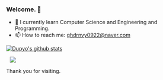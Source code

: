 ### Welcome. 👋

<!--
**dupyo/dupyo** is a ✨ _special_ ✨ repository because its `README.md` (this file) appears on your GitHub profile.

Here are some ideas to get you started:

- 🔭 I’m currently working on ...
- 👯 I’m looking to collaborate on ...
- 🤔 I’m looking for help with ...
- 💬 Ask me about ...
- 😄 Pronouns: ...
- ⚡ Fun fact: ...
-->

- 🌱 I currently learn Computer Science and Engineering and Programming.
- 📫 How to reach me: ghdrnvy0922@naver.com

[![Dupyo's github stats](https://github-readme-stats.vercel.app/api?username=dupyo&theme=merko)](https://github.com/dupyo)
<!-- [![Top Langs](https://github-readme-stats.vercel.app/api/top-langs/?username=dupyo&layout=compact)](https://github.com/dupyo/github-readme-stats) -->

<a href="https://dot-vegetable-5ae.notion.site/274ed2b34f5846caae57ae9c96f4777e">
    <img src="http://img.shields.io/badge/-My portfolio-lightgrey?style=flat&logo=Notion&link=https://dot-vegetable-5ae.notion.site/274ed2b34f5846caae57ae9c96f4777e"
        style="height : auto; margin-left : 10px; margin-right : 10px;"/>
</a>

<br/>

Thank you for visiting.
